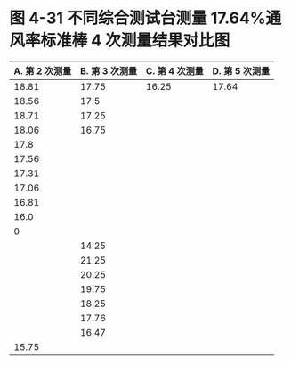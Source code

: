 # 图 4-31 不同综合测试台测量 17.64%通风率标准棒 4 次测量结果对比图

|A. 第 2 次测量|B. 第 3 次测量|C. 第 4 次测量|D. 第 5 次测量|
|---|---|---|---|
|18.81|17.75|16.25|17.64|
|18.56|17.5| | |
|18.71|17.25| | |
|18.06|16.75| | |
|17.8| | | |
|17.56| | | |
|17.31| | | |
|17.06| | | |
|16.81| | | |
|16.0| | | |
|0| | | |
| |14.25| | |
| |21.25| | |
| |20.25| | |
| |19.75| | |
| |18.25| | |
| |17.76| | |
| |16.47| | |
|15.75| | | |